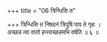 +++
title = "06 त्रिन्धिसि त"

+++
त्रिन्धिसि त निषदनं त्रिपुषि पाप ते गृहः ।  
अच्छन्नं त्वा वातो हन्त्यच्छन्नमभि वर्षति ॥ ६ ॥